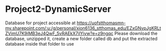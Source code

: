 # Project2-DynamicServer

Database for project accessible at https://uofstthomasmn-my.sharepoint.com/:u:/g/personal/xion6136_stthomas_edu/EZxGNvpJgKRLtZVimU7K9iMB3eJ4QwF_5vRAEkX7ilYivw?e=z9ngqc
Please download the database, unzipped it, create a new folder called db and put the extracted database inside that folder to use
